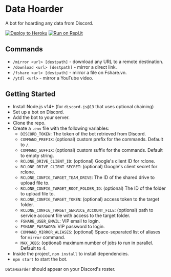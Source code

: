 # Data Hoarder

A bot for hoarding any data from Discord.

[![Deploy to Heroku](https://www.herokucdn.com/deploy/button.svg)](https://heroku.com/deploy)
[![Run on Repl.it](https://repl.it/badge/github/vietcode/DataHoarder)](https://repl.it/github/vietcode/DataHoarder)

## Commands

- `/mirror <url> [destpath]` - download any URL to a remote destination.
- `/download <url> [destpath]` - mirror a direct link.
- `/fshare <url> [destpath]` - mirror a file on Fshare.vn.
- `/ytdl <url>` - mirror a YouTube video.

## Getting Started

- Install Node.js v14+ (for `discord.js@13` that uses optional chaining)
- Set up a bot on Discord.
- Add the bot to your server.
- Clone the repo.
- Create a `.env` file with the following variables:
  - `DISCORD_TOKEN`: The token of the bot retrieved from Discord.
  - `COMMAND_PREFIX`: (optional) custom prefix for the commands. Default to `/`.
  - `COMMAND_SUFFIX`: (optional) custom suffix for the commands. Default to empty string.
  - `RCLONE_DRIVE_CLIENT_ID`: (optional) Google's client ID for rclone.
  - `RCLONE_DRIVE_CLIENT_SECRET`: (optional) Google's client secret for rclone.
  - `RCLONE_CONFIG_TARGET_TEAM_DRIVE`: The ID of the shared drive to upload file to.
  - `RCLONE_CONFIG_TARGET_ROOT_FOLDER_ID`: (optional) The ID of the folder to upload file to.
  - `RCLONE_CONFIG_TARGET_TOKEN`: (optional) access token to the target folder.
  - `RCLONE_CONFIG_TARGET_SERVICE_ACCOUNT_FILE`: (optional) path to service account file with access to the target folder.
  - `FSHARE_USER_EMAIL`: VIP email to login.
  - `FSHARE_PASSWORD`: VIP password to login.
  - `COMMAND_MIRROR_ALIASES`: (optional) Space-separated list of aliases for `mirror` command.
  - `MAX_JOBS`: (optional) maximum number of jobs to run in parallel. Default to 4.
- Inside the project, `npm install` to install dependencies.
- `npm start` to start the bot.

`DataHoarder` should appear on your Discord's roster.
